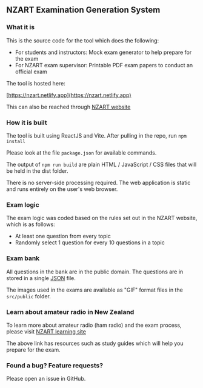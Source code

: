 ## NZART Examination Generation System

### What it is

This is the source code for the tool which does the following:

- For students and instructors: Mock exam generator to help prepare for the exam
- For NZART exam supervisor: Printable PDF exam papers to conduct an official exam

The tool is hosted here:

[https://nzart.netlify.app](https://nzart.netlify.app)

This can also be reached through [NZART website](https://nzart.org.nz/learn/exam-generator/)

### How it is built

The tool is built using ReactJS and Vite. After pulling in the repo, run `npm install`

Please look at the file `package.json` for available commands.

The output of `npm run build` are plain HTML / JavaScript / CSS files that will be held in the dist folder.

There is no server-side processing required. The web application is static and runs entirely on the user's web browser.

### Exam logic

The exam logic was coded based on the rules set out in the NZART website, which is as follows:

- At least one question from every topic
- Randomly select 1 question for every 10 questions in a topic

### Exam bank

All questions in the bank are in the public domain. The questions are in stored in a single [JSON](src/nzart.json) file. 

The images used in the exams are available as "GIF" format files in the `src/public` folder.

### Learn about amateur radio in New Zealand

To learn more about amateur radio (ham radio) and the exam process, please visit [NZART learning site](https://nzart.org.nz/learn/)

The above link has resources such as study guides which will help you prepare for the exam.

### Found a bug? Feature requests?

Please open an issue in GitHub.
